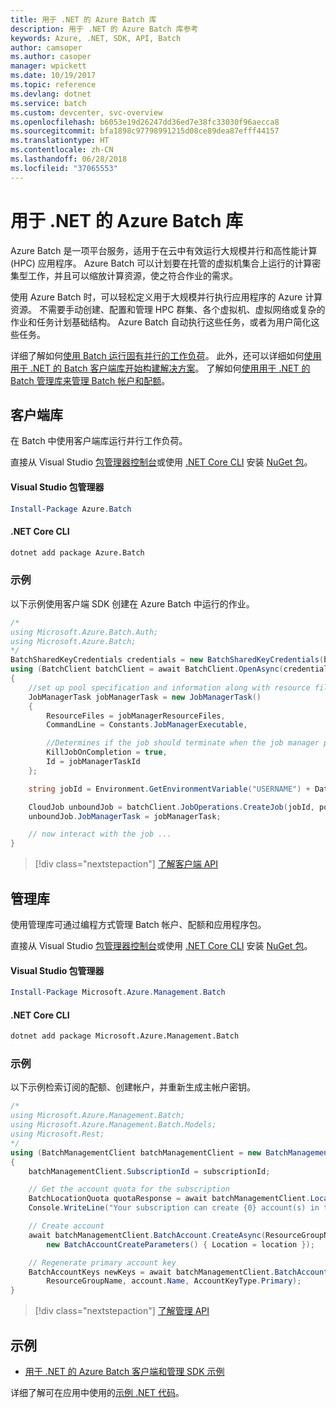 ```yaml
---
title: 用于 .NET 的 Azure Batch 库
description: 用于 .NET 的 Azure Batch 库参考
keywords: Azure, .NET, SDK, API, Batch
author: camsoper
ms.author: casoper
manager: wpickett
ms.date: 10/19/2017
ms.topic: reference
ms.devlang: dotnet
ms.service: batch
ms.custom: devcenter, svc-overview
ms.openlocfilehash: b6053e19d26247dd36ed7e38fc33030f96aecca8
ms.sourcegitcommit: bfa1898c97798991215d08ce89dea87efff44157
ms.translationtype: HT
ms.contentlocale: zh-CN
ms.lasthandoff: 06/28/2018
ms.locfileid: "37065553"
---
```

# <a name="azure-batch-libraries-for-net"></a>用于 .NET 的 Azure Batch 库

Azure Batch 是一项平台服务，适用于在云中有效运行大规模并行和高性能计算 (HPC) 应用程序。 Azure Batch 可以计划要在托管的虚拟机集合上运行的计算密集型工作，并且可以缩放计算资源，使之符合作业的需求。

使用 Azure Batch 时，可以轻松定义用于大规模并行执行应用程序的 Azure 计算资源。 不需要手动创建、配置和管理 HPC 群集、各个虚拟机、虚拟网络或复杂的作业和任务计划基础结构。 Azure Batch 自动执行这些任务，或者为用户简化这些任务。

详细了解如何[使用 Batch 运行固有并行的工作负荷](/azure/batch/batch-technical-overview)。 此外，还可以详细如何[使用用于 .NET 的 Batch 客户端库开始构建解决方案](/azure/batch/batch-dotnet-get-started)。 了解如何[使用用于 .NET 的 Batch 管理库来管理 Batch 帐户和配额](/azure/batch/batch-management-dotnet)。

## <a name="client-library"></a>客户端库

在 Batch 中使用客户端库运行并行工作负荷。

直接从 Visual Studio [包管理器控制台][PackageManager]或使用 [.NET Core CLI][DotNetCLI] 安装 [NuGet 包](https://www.nuget.org/packages/Azure.Batch)。

#### <a name="visual-studio-package-manager"></a>Visual Studio 包管理器

```powershell
Install-Package Azure.Batch
```

#### <a name="net-core-cli"></a>.NET Core CLI

```bash
dotnet add package Azure.Batch
```

### <a name="example"></a>示例

以下示例使用客户端 SDK 创建在 Azure Batch 中运行的作业。

```csharp
/*
using Microsoft.Azure.Batch.Auth;
using Microsoft.Azure.Batch;
*/
BatchSharedKeyCredentials credentials = new BatchSharedKeyCredentials(batchUrl, accountName, accountKey);
using (BatchClient batchClient = await BatchClient.OpenAsync(credentials))
{
    //set up pool specification and information along with resource files here
    JobManagerTask jobManagerTask = new JobManagerTask()
    {
        ResourceFiles = jobManagerResourceFiles,
        CommandLine = Constants.JobManagerExecutable,

        //Determines if the job should terminate when the job manager process exits.
        KillJobOnCompletion = true,
        Id = jobManagerTaskId
    };

    string jobId = Environment.GetEnvironmentVariable("USERNAME") + DateTime.UtcNow.ToString("yyyyMMdd-HHmmss");

    CloudJob unboundJob = batchClient.JobOperations.CreateJob(jobId, poolInformation);
    unboundJob.JobManagerTask = jobManagerTask;

    // now interact with the job ...
}
```

> [!div class="nextstepaction"]
> [了解客户端 API](/dotnet/api/overview/azure/batch/client)

## <a name="management-library"></a>管理库

使用管理库可通过编程方式管理 Batch 帐户、配额和应用程序包。

直接从 Visual Studio [包管理器控制台][PackageManager]或使用 [.NET Core CLI][DotNetCLI] 安装 [NuGet 包](https://www.nuget.org/packages/Microsoft.Azure.Management.Batch)。

#### <a name="visual-studio-package-manager"></a>Visual Studio 包管理器

```powershell
Install-Package Microsoft.Azure.Management.Batch
```

#### <a name="net-core-cli"></a>.NET Core CLI

```bash
dotnet add package Microsoft.Azure.Management.Batch
```

### <a name="example"></a>示例

以下示例检索订阅的配额、创建帐户，并重新生成主帐户密钥。

```csharp
/*
using Microsoft.Azure.Management.Batch;
using Microsoft.Azure.Management.Batch.Models;
using Microsoft.Rest;
*/
using (BatchManagementClient batchManagementClient = new BatchManagementClient(new TokenCredentials(accessToken)))
{
    batchManagementClient.SubscriptionId = subscriptionId;

    // Get the account quota for the subscription
    BatchLocationQuota quotaResponse = await batchManagementClient.Location.GetQuotasAsync(location);
    Console.WriteLine("Your subscription can create {0} account(s) in the {1} region.", quotaResponse.AccountQuota, location);

    // Create account
    await batchManagementClient.BatchAccount.CreateAsync(ResourceGroupName, accountName, 
        new BatchAccountCreateParameters() { Location = location });

    // Regenerate primary account key
    BatchAccountKeys newKeys = await batchManagementClient.BatchAccount.RegenerateKeyAsync(
        ResourceGroupName, account.Name, AccountKeyType.Primary);
}
```

> [!div class="nextstepaction"]
> [了解管理 API](/dotnet/api/overview/azure/batch/management)

## <a name="samples"></a>示例

* [用于 .NET 的 Azure Batch 客户端和管理 SDK 示例](https://github.com/Azure/azure-batch-samples/tree/master/CSharp)

详细了解可在应用中使用的[示例 .NET 代码](https://azure.microsoft.com/resources/samples/?platform=dotnet)。

[PackageManager]: https://docs.microsoft.com/nuget/tools/package-manager-console
[DotNetCLI]: https://docs.microsoft.com/dotnet/core/tools/dotnet-add-package
